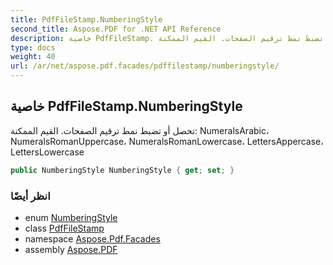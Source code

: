 ```yaml
---
title: PdfFileStamp.NumberingStyle
second_title: Aspose.PDF for .NET API Reference
description: خاصية PdfFileStamp. تحصل أو تضبط نمط ترقيم الصفحات. القيم الممكنة NumeralsArabic، NumeralsRomanUppercase، NumeralsRomanLowercase، LettersAppercase، LettersLowercase
type: docs
weight: 40
url: /ar/net/aspose.pdf.facades/pdffilestamp/numberingstyle/
---
```

## خاصية PdfFileStamp.NumberingStyle

تحصل أو تضبط نمط ترقيم الصفحات. القيم الممكنة: NumeralsArabic، NumeralsRomanUppercase، NumeralsRomanLowercase، LettersAppercase، LettersLowercase

```csharp
public NumberingStyle NumberingStyle { get; set; }
```

### انظر أيضًا

* enum [NumberingStyle](../../../aspose.pdf/numberingstyle/)
* class [PdfFileStamp](../)
* namespace [Aspose.Pdf.Facades](../../../aspose.pdf.facades/)
* assembly [Aspose.PDF](../../../)